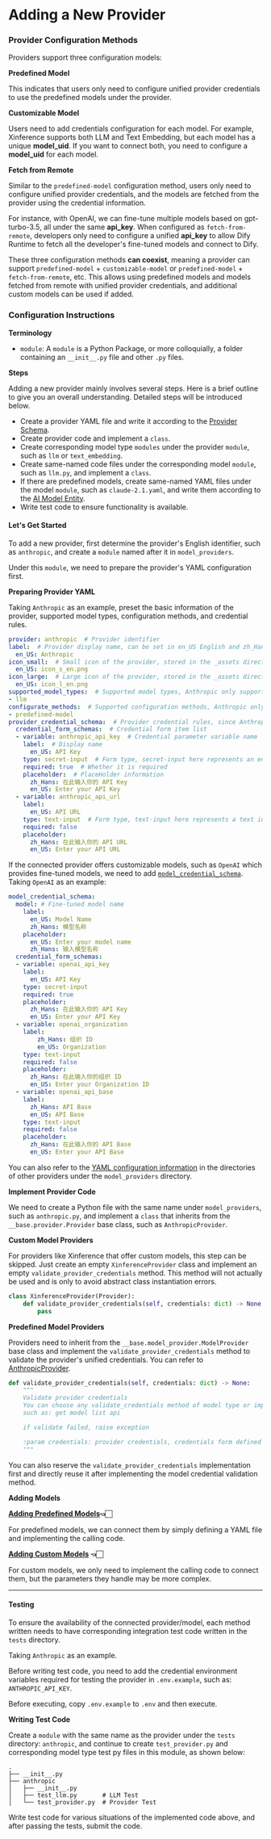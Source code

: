 # Adding a New Provider

### Provider Configuration Methods

Providers support three configuration models:

**Predefined Model**

This indicates that users only need to configure unified provider credentials to use the predefined models under the provider.

**Customizable Model**

Users need to add credentials configuration for each model. For example, Xinference supports both LLM and Text Embedding, but each model has a unique **model_uid**. If you want to connect both, you need to configure a **model_uid** for each model.

**Fetch from Remote**

Similar to the `predefined-model` configuration method, users only need to configure unified provider credentials, and the models are fetched from the provider using the credential information.

For instance, with OpenAI, we can fine-tune multiple models based on gpt-turbo-3.5, all under the same **api_key**. When configured as `fetch-from-remote`, developers only need to configure a unified **api_key** to allow Dify Runtime to fetch all the developer's fine-tuned models and connect to Dify.

These three configuration methods **can coexist**, meaning a provider can support `predefined-model` + `customizable-model` or `predefined-model` + `fetch-from-remote`, etc. This allows using predefined models and models fetched from remote with unified provider credentials, and additional custom models can be used if added.

### Configuration Instructions

**Terminology**

* `module`: A `module` is a Python Package, or more colloquially, a folder containing an `__init__.py` file and other `.py` files.

**Steps**

Adding a new provider mainly involves several steps. Here is a brief outline to give you an overall understanding. Detailed steps will be introduced below.

* Create a provider YAML file and write it according to the [Provider Schema](https://github.com/langgenius/dify/blob/main/api/core/model_runtime/docs/en_US/schema.md).
* Create provider code and implement a `class`.
* Create corresponding model type `modules` under the provider `module`, such as `llm` or `text_embedding`.
* Create same-named code files under the corresponding model `module`, such as `llm.py`, and implement a `class`.
* If there are predefined models, create same-named YAML files under the model `module`, such as `claude-2.1.yaml`, and write them according to the [AI Model Entity](https://github.com/langgenius/dify/blob/main/api/core/model_runtime/docs/en_US/schema.md#aimodelentity).
* Write test code to ensure functionality is available.

#### Let's Get Started

To add a new provider, first determine the provider's English identifier, such as `anthropic`, and create a `module` named after it in `model_providers`.

Under this `module`, we need to prepare the provider's YAML configuration first.

**Preparing Provider YAML**

Taking `Anthropic` as an example, preset the basic information of the provider, supported model types, configuration methods, and credential rules.

```YAML
provider: anthropic  # Provider identifier
label:  # Provider display name, can be set in en_US English and zh_Hans Chinese. If zh_Hans is not set, en_US will be used by default.
  en_US: Anthropic
icon_small:  # Small icon of the provider, stored in the _assets directory under the corresponding provider implementation directory, same language strategy as label
  en_US: icon_s_en.png
icon_large:  # Large icon of the provider, stored in the _assets directory under the corresponding provider implementation directory, same language strategy as label
  en_US: icon_l_en.png
supported_model_types:  # Supported model types, Anthropic only supports LLM
- llm
configurate_methods:  # Supported configuration methods, Anthropic only supports predefined models
- predefined-model
provider_credential_schema:  # Provider credential rules, since Anthropic only supports predefined models, unified provider credential rules need to be defined
  credential_form_schemas:  # Credential form item list
  - variable: anthropic_api_key  # Credential parameter variable name
    label:  # Display name
      en_US: API Key
    type: secret-input  # Form type, secret-input here represents an encrypted information input box, only displaying masked information when editing.
    required: true  # Whether it is required
    placeholder:  # PlaceHolder information
      zh_Hans: 在此输入你的 API Key
      en_US: Enter your API Key
  - variable: anthropic_api_url
    label:
      en_US: API URL
    type: text-input  # Form type, text-input here represents a text input box
    required: false
    placeholder:
      zh_Hans: 在此输入你的 API URL
      en_US: Enter your API URL
```

If the connected provider offers customizable models, such as `OpenAI` which provides fine-tuned models, we need to add [`model_credential_schema`](https://github.com/langgenius/dify/blob/main/api/core/model_runtime/docs/en_US/schema.md). Taking `OpenAI` as an example:

```yaml
model_credential_schema:
  model: # Fine-tuned model name
    label:
      en_US: Model Name
      zh_Hans: 模型名称
    placeholder:
      en_US: Enter your model name
      zh_Hans: 输入模型名称
  credential_form_schemas:
  - variable: openai_api_key
    label:
      en_US: API Key
    type: secret-input
    required: true
    placeholder:
      zh_Hans: 在此输入你的 API Key
      en_US: Enter your API Key
  - variable: openai_organization
    label:
        zh_Hans: 组织 ID
        en_US: Organization
    type: text-input
    required: false
    placeholder:
      zh_Hans: 在此输入你的组织 ID
      en_US: Enter your Organization ID
  - variable: openai_api_base
    label:
      zh_Hans: API Base
      en_US: API Base
    type: text-input
    required: false
    placeholder:
      zh_Hans: 在此输入你的 API Base
      en_US: Enter your API Base
```

You can also refer to the [YAML configuration information](https://github.com/langgenius/dify/blob/main/api/core/model_runtime/docs/en_US/schema.md) in the directories of other providers under the `model_providers` directory.

**Implement Provider Code**

We need to create a Python file with the same name under `model_providers`, such as `anthropic.py`, and implement a `class` that inherits from the `__base.provider.Provider` base class, such as `AnthropicProvider`.

**Custom Model Providers**

For providers like Xinference that offer custom models, this step can be skipped. Just create an empty `XinferenceProvider` class and implement an empty `validate_provider_credentials` method. This method will not actually be used and is only to avoid abstract class instantiation errors.

```python
class XinferenceProvider(Provider):
    def validate_provider_credentials(self, credentials: dict) -> None:
        pass
```

**Predefined Model Providers**

Providers need to inherit from the `__base.model_provider.ModelProvider` base class and implement the `validate_provider_credentials` method to validate the provider's unified credentials. You can refer to [AnthropicProvider](https://github.com/langgenius/dify/blob/main/api/core/model_runtime/model_providers/anthropic/anthropic.py).

```python
def validate_provider_credentials(self, credentials: dict) -> None:
    """
    Validate provider credentials
    You can choose any validate_credentials method of model type or implement validate method by yourself,
    such as: get model list api

    if validate failed, raise exception

    :param credentials: provider credentials, credentials form defined in `provider_credential_schema`.
    """
```

You can also reserve the `validate_provider_credentials` implementation first and directly reuse it after implementing the model credential validation method.

**Adding Models**

[**Adding Predefined Models**](https://docs.dify.ai/v/zh-hans/guides/model-configuration/predefined-model)**👈🏻**

For predefined models, we can connect them by simply defining a YAML file and implementing the calling code.

[**Adding Custom Models**](https://docs.dify.ai/v/zh-hans/guides/model-configuration/customizable-model) **👈🏻**

For custom models, we only need to implement the calling code to connect them, but the parameters they handle may be more complex.

***

#### Testing

To ensure the availability of the connected provider/model, each method written needs to have corresponding integration test code written in the `tests` directory.

Taking `Anthropic` as an example.

Before writing test code, you need to add the credential environment variables required for testing the provider in `.env.example`, such as: `ANTHROPIC_API_KEY`.

Before executing, copy `.env.example` to `.env` and then execute.

**Writing Test Code**

Create a `module` with the same name as the provider under the `tests` directory: `anthropic`, and continue to create `test_provider.py` and corresponding model type test py files in this module, as shown below:

```shell
.
├── __init__.py
├── anthropic
│   ├── __init__.py
│   ├── test_llm.py       # LLM Test
│   └── test_provider.py  # Provider Test
```

Write test code for various situations of the implemented code above, and after passing the tests, submit the code.

